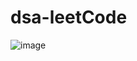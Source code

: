 # dsa-leetCode
![image](https://github.com/user-attachments/assets/943cc59a-74ba-4157-b7a0-154c3e03a1d2)
